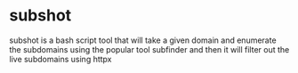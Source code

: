 # subshot
subshot is a bash script tool that will take a given domain and enumerate the subdomains using the popular tool subfinder and then it will filter out the live subdomains using httpx
